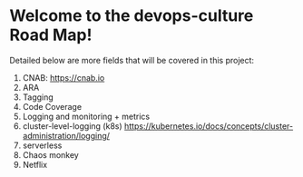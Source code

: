 # Welcome to the devops-culture Road Map!
Detailed below are more fields that will be covered in this project:
1. CNAB: https://cnab.io
1. ARA
1. Tagging
1. Code Coverage
1. Logging and monitoring + metrics
1. cluster-level-logging (k8s) https://kubernetes.io/docs/concepts/cluster-administration/logging/
1. serverless
1. Chaos monkey
1. Netflix

